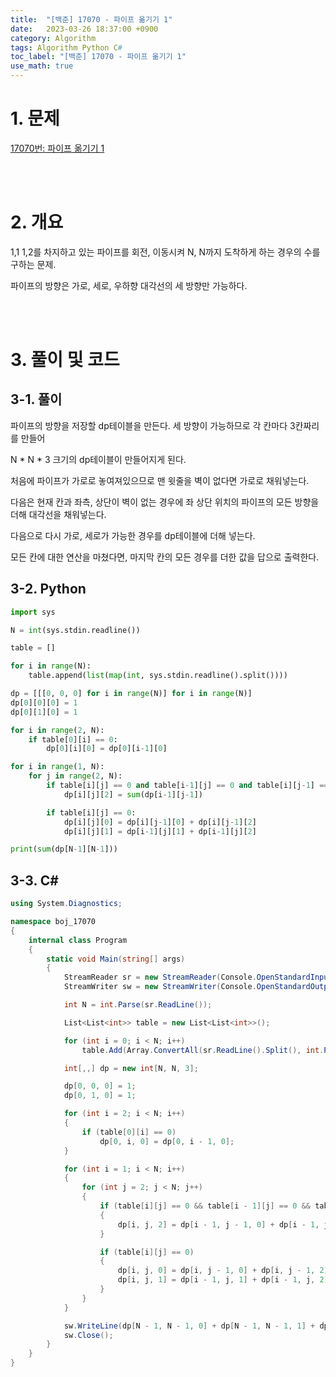 ```yaml
---
title:  "[백준] 17070 - 파이프 옮기기 1"
date:   2023-03-26 18:37:00 +0900
category: Algorithm
tags: Algorithm Python C#
toc_label: "[백준] 17070 - 파이프 옮기기 1"
use_math: true
---
```


# 1. 문제
[17070번: 파이프 옮기기 1](https://www.acmicpc.net/problem/17070)


<br/>
<br/>

# 2. 개요
1,1 1,2를 차지하고 있는 파이프를 회전, 이동시켜 N, N까지 도착하게 하는 경우의 수를 구하는 문제.

파이프의 방향은 가로, 세로, 우하향 대각선의 세 방향만 가능하다.

<br/>
<br/>

# 3. 풀이 및 코드
## 3-1. 풀이
파이프의 방향을 저장할 dp테이블을 만든다. 세 방향이 가능하므로 각 칸마다 3칸짜리를 만들어

N * N * 3 크기의 dp테이블이 만들어지게 된다.

처음에 파이프가 가로로 놓여져있으므로 맨 윗줄을 벽이 없다면 가로로 채워넣는다.

다음은 현재 칸과 좌측, 상단이 벽이 없는 경우에 좌 상단 위치의 파이프의 모든 방향을 더해 대각선을 채워넣는다.

다음으로 다시 가로, 세로가 가능한 경우를 dp테이블에 더해 넣는다.

모든 칸에 대한 연산을 마쳤다면, 마지막 칸의 모든 경우를 더한 값을 답으로 출력한다.

## 3-2. Python

```python
import sys

N = int(sys.stdin.readline())

table = []

for i in range(N):
    table.append(list(map(int, sys.stdin.readline().split())))

dp = [[[0, 0, 0] for i in range(N)] for i in range(N)]
dp[0][0][0] = 1
dp[0][1][0] = 1

for i in range(2, N):
    if table[0][i] == 0:
        dp[0][i][0] = dp[0][i-1][0]

for i in range(1, N):
    for j in range(2, N):
        if table[i][j] == 0 and table[i-1][j] == 0 and table[i][j-1] == 0:
            dp[i][j][2] = sum(dp[i-1][j-1])

        if table[i][j] == 0:
            dp[i][j][0] = dp[i][j-1][0] + dp[i][j-1][2]
            dp[i][j][1] = dp[i-1][j][1] + dp[i-1][j][2]

print(sum(dp[N-1][N-1]))
```

## 3-3. C#

```csharp
using System.Diagnostics;

namespace boj_17070
{
    internal class Program
    {
        static void Main(string[] args)
        {
            StreamReader sr = new StreamReader(Console.OpenStandardInput());
            StreamWriter sw = new StreamWriter(Console.OpenStandardOutput());

            int N = int.Parse(sr.ReadLine());

            List<List<int>> table = new List<List<int>>();

            for (int i = 0; i < N; i++)
                table.Add(Array.ConvertAll(sr.ReadLine().Split(), int.Parse).ToList());

            int[,,] dp = new int[N, N, 3];

            dp[0, 0, 0] = 1;
            dp[0, 1, 0] = 1;

            for (int i = 2; i < N; i++)
            {
                if (table[0][i] == 0)
                    dp[0, i, 0] = dp[0, i - 1, 0];
            }

            for (int i = 1; i < N; i++)
            {
                for (int j = 2; j < N; j++)
                {
                    if (table[i][j] == 0 && table[i - 1][j] == 0 && table[i][j - 1] == 0)
                    {
                        dp[i, j, 2] = dp[i - 1, j - 1, 0] + dp[i - 1, j - 1, 1] + dp[i - 1, j - 1, 2];
                    }

                    if (table[i][j] == 0)
                    {
                        dp[i, j, 0] = dp[i, j - 1, 0] + dp[i, j - 1, 2];
                        dp[i, j, 1] = dp[i - 1, j, 1] + dp[i - 1, j, 2];
                    }
                }
            }

            sw.WriteLine(dp[N - 1, N - 1, 0] + dp[N - 1, N - 1, 1] + dp[N - 1, N - 1, 2]);
            sw.Close();
        }
    }
}
```